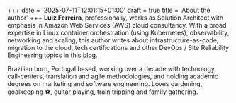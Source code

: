 +++
date = '2025-07-11T12:01:15+01:00'
draft = true
title = 'About the author'
+++
**Luiz Ferreira**, professionally, works as Solution Architect with emphasis in Amazon Web Services (AWS) cloud consultancy. With a broad expertise in Linux container orchestration (using Kubernetes), observability, networking and scaling, this author writes about infrastructure-as-code, migration to the cloud, tech certifications and other DevOps / Site Reliability Engineering topics in this blog.

Brazilian born, Portugal based, working over a decade with technology, call-centers, translation and agile methodologies, and holding academic degrees on marketing and software engineering. Loves gardening, goalkeeping ⚽️, guitar playing, train tripping and family gathering.